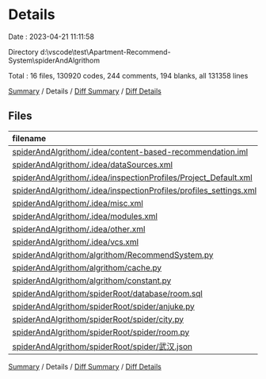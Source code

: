 # Details

Date : 2023-04-21 11:11:58

Directory d:\\vscode\\test\\Apartment-Recommend-System\\spiderAndAlgrithom

Total : 16 files,  130920 codes, 244 comments, 194 blanks, all 131358 lines

[Summary](results.md) / Details / [Diff Summary](diff.md) / [Diff Details](diff-details.md)

## Files
| filename | language | code | comment | blank | total |
| :--- | :--- | ---: | ---: | ---: | ---: |
| [spiderAndAlgrithom/.idea/content-based-recommendation.iml](/spiderAndAlgrithom/.idea/content-based-recommendation.iml) | XML | 8 | 0 | 0 | 8 |
| [spiderAndAlgrithom/.idea/dataSources.xml](/spiderAndAlgrithom/.idea/dataSources.xml) | XML | 12 | 0 | 0 | 12 |
| [spiderAndAlgrithom/.idea/inspectionProfiles/Project_Default.xml](/spiderAndAlgrithom/.idea/inspectionProfiles/Project_Default.xml) | XML | 29 | 0 | 0 | 29 |
| [spiderAndAlgrithom/.idea/inspectionProfiles/profiles_settings.xml](/spiderAndAlgrithom/.idea/inspectionProfiles/profiles_settings.xml) | XML | 6 | 0 | 0 | 6 |
| [spiderAndAlgrithom/.idea/misc.xml](/spiderAndAlgrithom/.idea/misc.xml) | XML | 4 | 0 | 0 | 4 |
| [spiderAndAlgrithom/.idea/modules.xml](/spiderAndAlgrithom/.idea/modules.xml) | XML | 8 | 0 | 0 | 8 |
| [spiderAndAlgrithom/.idea/other.xml](/spiderAndAlgrithom/.idea/other.xml) | XML | 6 | 0 | 0 | 6 |
| [spiderAndAlgrithom/.idea/vcs.xml](/spiderAndAlgrithom/.idea/vcs.xml) | XML | 6 | 0 | 0 | 6 |
| [spiderAndAlgrithom/algrithom/RecommendSystem.py](/spiderAndAlgrithom/algrithom/RecommendSystem.py) | Python | 331 | 129 | 74 | 534 |
| [spiderAndAlgrithom/algrithom/cache.py](/spiderAndAlgrithom/algrithom/cache.py) | Python | 30 | 6 | 2 | 38 |
| [spiderAndAlgrithom/algrithom/constant.py](/spiderAndAlgrithom/algrithom/constant.py) | Python | 32 | 6 | 4 | 42 |
| [spiderAndAlgrithom/spiderRoot/database/room.sql](/spiderAndAlgrithom/spiderRoot/database/room.sql) | SQL | 129,797 | 33 | 75 | 129,905 |
| [spiderAndAlgrithom/spiderRoot/spider/anjuke.py](/spiderAndAlgrithom/spiderRoot/spider/anjuke.py) | Python | 321 | 69 | 33 | 423 |
| [spiderAndAlgrithom/spiderRoot/spider/city.py](/spiderAndAlgrithom/spiderRoot/spider/city.py) | Python | 11 | 0 | 2 | 13 |
| [spiderAndAlgrithom/spiderRoot/spider/room.py](/spiderAndAlgrithom/spiderRoot/spider/room.py) | Python | 86 | 1 | 4 | 91 |
| [spiderAndAlgrithom/spiderRoot/spider/武汉.json](/spiderAndAlgrithom/spiderRoot/spider/%E6%AD%A6%E6%B1%89.json) | JSON | 233 | 0 | 0 | 233 |

[Summary](results.md) / Details / [Diff Summary](diff.md) / [Diff Details](diff-details.md)
